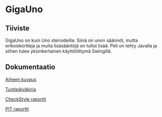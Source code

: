 # GigaUno

## Tiiviste

GigaUno on kuin Uno steroideilla: Siinä on unon säännöt, mutta erikoiskortteja ja muita lisäsääntöjä on tullut lisää.
Peli on tehty Javalla ja siihen tulee yksinkertainen käyttöliittymä Swingillä.

## Dokumentaatio

[Aiheen kuvaus](dokumentaatio/aiheenKuvausJaRakenne.md)

[Tuntipäiväkirja](dokumentaatio/tuntikirjanpito.md)

[CheckStyle raportti](https://htmlpreview.github.io/?https://github.com/Zudoku/GigaUno/blob/master/dokumentaatio/checkstyle/checkstyle.html)

[PIT raportti](https://htmlpreview.github.io/?https://github.com/Zudoku/GigaUno/blob/master/dokumentaatio/pit/index.html)
